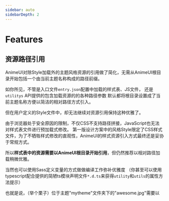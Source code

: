 ```yaml
---
sidebar: auto
sidebarDepth: 2
---
```


# Features

## 资源路径引用

AnimeUI对除Style加载外的主题风格资源的引用做了简化，无需从AnimeUI根目录开始包括一个由当前主题名称构成的路径前缀。

如你所见，不管是入口文件`entry.json`配置中加载的样式表、JS文件，
还是 `utilitys` API提供的包含加载资源的的各种路径参数
默认都将根目录设置成了当前主题名称方便以简洁的相对路径方式引入。

但在用户定义的Style文件中，却无法继续对资源引用保持这种优雅了。

由于浏览器处于安全原因的限制，不仅CSS不支持路径拼接，JavaScript也无法对样式表文件进行预加载式修改。
第一版设计方案中的风格Style限定了CSS样式文件，为了不牺牲样式修改的直观性，AnimeUI的样式资源引入方式最终还是妥协于常规方式。

所以**样式表中的资源需要以AnimeUI根目录开始引用**，但仍然推荐以相对路径加载稍微优雅。

当然也可以使用Sass定义变量的方式做做编译工作弥补优雅度
（你甚至可以使用typescript配合提供的简陋ts模块声明文件`*.d.ts`来获得`utility`和`utils`的属性方法提示）

也就是说，（举个栗子）位于主题"mytheme"文件夹下的"awesome.jpg"需要以
